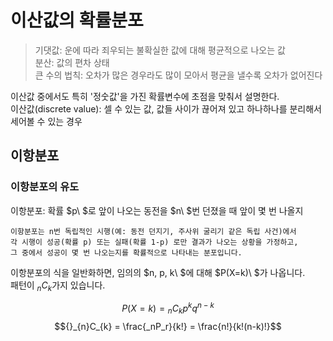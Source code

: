 # 이산값의 확률분포

> 기댓값: 운에 따라 죄우되는 불확실한 값에 대해 평균적으로 나오는 값   
> 분산: 값의 편차 상태   
> 큰 수의 법칙: 오차가 많은 경우라도 많이 모아서 평균을 낼수록 오차가 없어진다


이산값 중에서도 특히 '정숫값'을 가진 확률변수에 초점을 맞춰서 설명한다.   
이산값(discrete value): 셀 수 있는 값, 값들 사이가 끊어져 있고 하나하나를 분리해서 세어볼 수 있는 경우   
   

## 이항분포
### 이항분포의 유도
이항분포: 확률 $p\ $로 앞이 나오는 동전을 $n\ $번 던졌을 때 앞이 몇 번 나올지   
```
이항분포는 n번 독립적인 시행(예: 동전 던지기, 주사위 굴리기 같은 독립 사건)에서
각 시행이 성공(확률 p) 또는 실패(확률 1-p) 로만 결과가 나오는 상황을 가정하고,
그 중에서 성공이 몇 번 나오는지를 확률적으로 나타내는 분포입니다.
```
이항분포의 식을 일반화하면, 임의의 $n, p, k\ $에 대해 $P(X=k)\ $가 나옵니다.   
패턴이 ${}_{n}C_{k}$가지 있습니다.


$$P(X=k) = {}_{n}C_{k}p^{k}q^{n-k}$$
$${}_{n}C_{k} = \frac{_nP_r}{k!} = \frac{n!}{k!(n-k)!}$$
